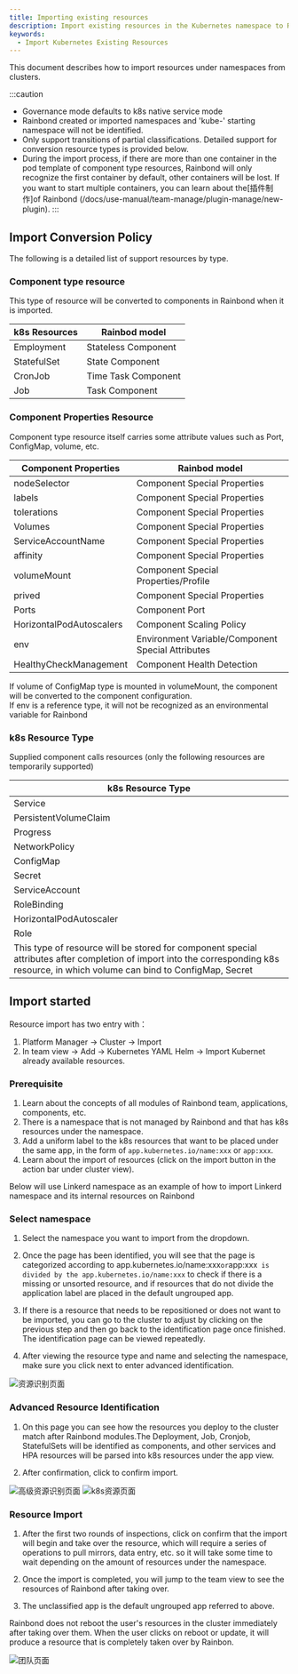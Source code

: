 ```yaml
---
title: Importing existing resources
description: Import existing resources in the Kubernetes namespace to Rainbond for management.
keywords:
  - Import Kubernetes Existing Resources
---
```


This document describes how to import resources under namespaces from clusters.

:::caution

- Governance mode defaults to k8s native service mode
- Rainbond created or imported namespaces and 'kube-' starting namespace will not be identified.
- Only support transitions of partial classifications. Detailed support for conversion resource types is provided below.
- During the import process, if there are more than one container in the pod template of component type resources, Rainbond will only recognize the first container by default, other containers will be lost. If you want to start multiple containers, you can learn about the[插件制作]of Rainbond (/docs/use-manual/team-manage/plugin-manage/new-plugin).
  :::

## Import Conversion Policy

The following is a detailed list of support resources by type.

### Component type resource

This type of resource will be converted to components in Rainbond when it is imported.

| k8s Resources | Rainbod model       |
| ------------- | ------------------- |
| Employment    | Stateless Component |
| StatefulSet   | State Component     |
| CronJob       | Time Task Component |
| Job           | Task Component      |

### Component Properties Resource

Component type resource itself carries some attribute values such as Port, ConfigMap, volume, etc.

| Component Properties     | Rainbod model                                     |
| ------------------------ | ------------------------------------------------- |
| nodeSelector             | Component Special Properties                      |
| labels                   | Component Special Properties                      |
| tolerations              | Component Special Properties                      |
| Volumes                  | Component Special Properties                      |
| ServiceAccountName       | Component Special Properties                      |
| affinity                 | Component Special Properties                      |
| volumeMount              | Component Special Properties/Profile              |
| prived                   | Component Special Properties                      |
| Ports                    | Component Port                                    |
| HorizontalPodAutoscalers | Component Scaling Policy                          |
| env                      | Environment Variable/Component Special Attributes |
| HealthyCheckManagement   | Component Health Detection                        |

If volume of ConfigMap type is mounted in volumeMount, the component will be converted to the component configuration.\
If env is a reference type, it will not be recognized as an environmental variable for Rainbond

### k8s Resource Type

Supplied component calls resources (only the following resources are temporarily supported)

| k8s Resource Type                                                                                                                                                                   |
| ----------------------------------------------------------------------------------------------------------------------------------------------------------------------------------- |
| Service                                                                                                                                                                             |
| PersistentVolumeClaim                                                                                                                                                               |
| Progress                                                                                                                                                                            |
| NetworkPolicy                                                                                                                                                                       |
| ConfigMap                                                                                                                                                                           |
| Secret                                                                                                                                                                              |
| ServiceAccount                                                                                                                                                                      |
| RoleBinding                                                                                                                                                                         |
| HorizontalPodAutoscaler                                                                                                                                                             |
| Role                                                                                                                                                                                |
| This type of resource will be stored for component special attributes after completion of import into the corresponding k8s resource, in which volume can bind to ConfigMap, Secret |

## Import started

Resource import has two entry with：

1. Platform Manager -> Cluster -> Import
2. In team view -> Add -> Kubernetes YAML Helm -> Import Kubernet already available resources.

### Prerequisite

1. Learn about the concepts of all modules of Rainbond team, applications, components, etc.
2. There is a namespace that is not managed by Rainbond and that has k8s resources under the namespace.
3. Add a uniform label to the k8s resources that want to be placed under the same app, in the form of `app.kubernetes.io/name:xxx` or `app:xxx`.
4. Learn about the import of resources (click on the import button in the action bar under cluster view).

Below will use Linkerd namespace as an example of how to import Linkerd namespace and its internal resources on Rainbond

### Select namespace

1. Select the namespace you want to import from the dropdown.

2. Once the page has been identified, you will see that the page is categorized according to app.kubernetes.io/name:xxx`or`app:xxx` is divided by the app.kubernetes.io/name:xxx` to check if there is a missing or unsorted resource, and if resources that do not divide the application label are placed in the default ungrouped app.

3. If there is a resource that needs to be repositioned or does not want to be imported, you can go to the cluster to adjust by clicking on the previous step and then go back to the identification page once finished. The identification page can be viewed repeatedly.

4. After viewing the resource type and name and selecting the namespace, make sure you click next to enter advanced identification.

<img src="https://grstatic.oss-cn-shanghai.aliyuncs.com/docs/5.8/docs/use-manual/team-manage/ns-to-team/resource_name.jpg" title="资源识别页面"/>

### Advanced Resource Identification

1. On this page you can see how the resources you deploy to the cluster match after Rainbond modules.The Deployment, Job, Cronjob, StatefulSets will be identified as components, and other services and HPA resources will be parsed into k8s resources under the app view.

2. After confirmation, click to confirm import.

<img src="https://grstatic.oss-cn-shanghai.aliyuncs.com/docs/5.8/docs/use-manual/team-manage/ns-to-team/advanced_resources.jpg" title="高级资源识别页面"/>
<img src="https://grstatic.oss-cn-shanghai.aliyuncs.com/docs/5.8/docs/use-manual/team-manage/ns-to-team/k8s_resources.jpg" title="k8s资源页面"/>

### Resource Import

1. After the first two rounds of inspections, click on confirm that the import will begin and take over the resource, which will require a series of operations to pull mirrors, data entry, etc. so it will take some time to wait depending on the amount of resources under the namespace.

2. Once the import is completed, you will jump to the team view to see the resources of Rainbond after taking over.

3. The unclassified app is the default ungrouped app referred to above.

Rainbond does not reboot the user's resources in the cluster immediately after taking over them. When the user clicks on reboot or update, it will produce a resource that is completely taken over by Rainbon.

<img src="https://grstatic.oss-cn-shanghai.aliyuncs.com/docs/5.8/docs/use-manual/team-manage/ns-to-team/import.jpg" title="团队页面"/>
